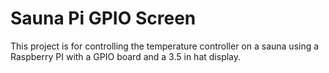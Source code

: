 # Sauna Pi GPIO Screen
This project is for controlling the temperature controller on a sauna using a Raspberry PI with a GPIO board and a 3.5 in hat display.

